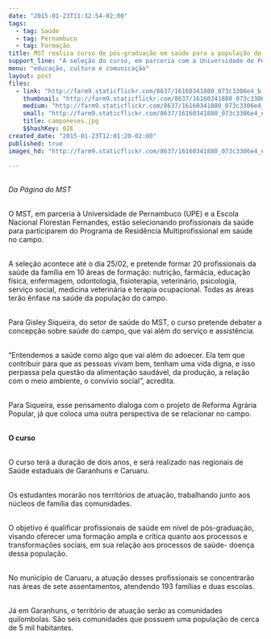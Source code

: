```yaml
---
date: "2015-01-23T11:32:54-02:00"
tags:
  - tag: Saúde
  - tag: Pernambuco
  - tag: Formação
title: MST realiza curso de pós-graduação em saúde para a população do campo
support_line: "A seleção do curso, em parceria com a Universidade de Pernambuco, acontece até o dia 25/02, e pretende formar 20 profissionais em 10 áreas de formação."
menu: "educação, cultura e comunicação"
layout: post
files:
  - link: "http://farm9.staticflickr.com/8637/16160341880_073c3306e4_b.jpg"
    thumbnail: "http://farm9.staticflickr.com/8637/16160341880_073c3306e4_t.jpg"
    medium: "http://farm9.staticflickr.com/8637/16160341880_073c3306e4_z.jpg"
    small: "http://farm9.staticflickr.com/8637/16160341880_073c3306e4_n.jpg"
    title: camponeses.jpg
    $$hashKey: 02E
created_date: "2015-01-23T12:01:20-02:00"
published: true
images_hd: "http://farm9.staticflickr.com/8637/16160341880_073c3306e4_n.jpg"

---
```

<p><br />
<em>Da P&aacute;gina do MST</em></p>

<p><br />
O MST, em parceria &agrave; Universidade de Pernambuco (UPE) e a Escola Nacional Florestan Fernandes, est&atilde;o selecionando profissionais da sa&uacute;de para participarem do Programa de Resid&ecirc;ncia Multiprofissional em sa&uacute;de no campo.</p>

<p><br />
A sele&ccedil;&atilde;o acontece at&eacute; o dia 25/02, e pretende formar 20 profissionais da sa&uacute;de da fam&iacute;lia em 10 &aacute;reas de forma&ccedil;&atilde;o: nutri&ccedil;&atilde;o, farm&aacute;cia, educa&ccedil;&atilde;o f&iacute;sica, enfermagem, odontologia, fisioterapia, veterin&aacute;rio, psicologia, servi&ccedil;o social, medicina veterin&aacute;ria e terapia ocupacional. Todas as &aacute;reas ter&atilde;o &ecirc;nfase na sa&uacute;de da popula&ccedil;&atilde;o do campo.</p>

<p><br />
Para Gisley Siqueira, do setor de sa&uacute;de do MST, o curso pretende debater&nbsp;a concep&ccedil;&atilde;o sobre sa&uacute;de do campo, que vai al&eacute;m do servi&ccedil;o e assist&ecirc;ncia.</p>

<p><br />
&ldquo;Entendemos a sa&uacute;de como algo que vai al&eacute;m do adoecer. Ela tem que contribuir para que as pessoas vivam bem, tenham uma vida digna, e isso perpassa pela quest&atilde;o da alimenta&ccedil;&atilde;o saud&aacute;vel, da produ&ccedil;&atilde;o, a rela&ccedil;&atilde;o com o meio ambiente, o conv&iacute;vio social&rdquo;, acredita.</p>

<p><br />
Para Siqueira, esse pensamento dialoga com o projeto de Reforma Agr&aacute;ria Popular, j&aacute; que coloca uma outra perspectiva de se relacionar no campo.</p>

<p><br />
<strong>O curso</strong></p>

<p><br />
O curso ter&aacute; a dura&ccedil;&atilde;o de dois anos, e ser&aacute; realizado nas regionais de Sa&uacute;de estaduais de&nbsp;Garanhuns e Caruaru.</p>

<p><br />
Os estudantes morar&atilde;o nos territ&oacute;rios de atua&ccedil;&atilde;o, trabalhando&nbsp;junto aos n&uacute;cleos de fam&iacute;lia das comunidades.</p>

<p><br />
O objetivo &eacute; qualificar profissionais de sa&uacute;de em n&iacute;vel de p&oacute;s-gradua&ccedil;&atilde;o, visando oferecer uma forma&ccedil;&atilde;o ampla e cr&iacute;tica quanto aos processos e transforma&ccedil;&otilde;es sociais, em sua rela&ccedil;&atilde;o aos processos de sa&uacute;de- doen&ccedil;a dessa popula&ccedil;&atilde;o.</p>

<p><br />
No munic&iacute;pio de Caruaru, a atua&ccedil;&atilde;o desses profissionais se concentrar&atilde;o nas &aacute;reas de sete assentamentos, atendendo 193 fam&iacute;lias e duas escolas.</p>

<p><br />
J&aacute; em Garanhuns, o territ&oacute;rio de atua&ccedil;&atilde;o ser&atilde;o as comunidades quilombolas. S&atilde;o seis comunidades que possuem uma popula&ccedil;&atilde;o de cerca de&nbsp;5 mil habitantes.</p>

<p>&nbsp;</p>
